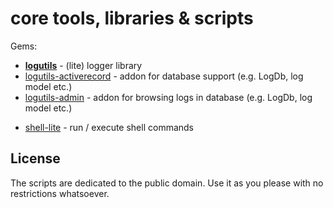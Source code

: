# core tools, libraries & scripts

Gems:

- [**logutils**](logutils)  - (lite) logger library
- [logutils-activerecord](logutils-activerecord) - addon for database support (e.g. LogDb, log model etc.)
- [logutils-admin](logutils-admin) - addon for browsing logs in database (e.g. LogDb, log model etc.)


<!-- break -->
- [shell-lite](shell-lite) - run / execute shell commands



## License

The scripts are dedicated to the public domain.
Use it as you please with no restrictions whatsoever.

